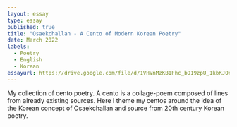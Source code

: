 ```yaml
---
layout: essay
type: essay
published: true
title: "Osaekchallan - A Cento of Modern Korean Poetry"
date: March 2022
labels:
  - Poetry
  - English
  - Korean
essayurl: https://drive.google.com/file/d/1VHVnMzKB1Fhc_bO19zpU_1kbKJOn4GIX/view?usp=drive_link
---
```

My collection of cento poetry. A cento is a collage-poem composed of lines from already existing sources. Here I theme my centos around the idea of the Korean concept of Osaekchallan and source from 20th century Korean poetry.
